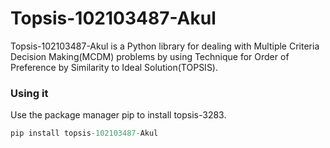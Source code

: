 # Topsis-102103487-Akul

Topsis-102103487-Akul is a Python library for dealing with Multiple Criteria Decision Making(MCDM) problems by using Technique for Order of Preference by Similarity to Ideal Solution(TOPSIS).

### Using it

Use the package manager pip to install topsis-3283.

```Python
pip install topsis-102103487-Akul
```

